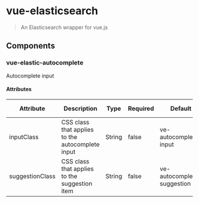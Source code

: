 # vue-elasticsearch

> An Elasticsearch wrapper for vue.js

## Components

### vue-elastic-autocomplete

Autocomplete input

#### Attributes

| Attribute       | Description                                      | Type   | Required | Default                    | Accepted Values |
|-----------------|--------------------------------------------------|--------|----------|----------------------------|-----------------|
| inputClass      | CSS class that applies to the autocomplete input | String | false    | ve-autocomplete-input      |        -        |
| suggestionClass | CSS class that applies to the suggestion item    | String | false    | ve-autocomplete-suggestion |        -        |
